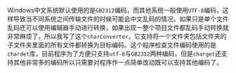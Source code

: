 Windows中文系统默认使用的是`GB2312`编码，而其他系统一般使用`UTF-8`编码，这样导致当不同系统之间传输文件的时候可能会中文乱码的情况，如果只是单个文件乱码还可以使用编辑器手动进行转换，如果出现一整个项目文件都乱码手动转换就非常麻烦了，所以我写了这个`charConverter`，它支持将一个文件夹包括文件夹的子文件夹里面的所有文件都转换为目标编码。这个程序检查文件编码使用的是`chardet`库，目前程序为了方便只支持`utf-8`与`GB2312`两种编码，但是`charget`还支持其他非常多的编码所以只需要对程序作一点简单改动既可以支持其他编码了。